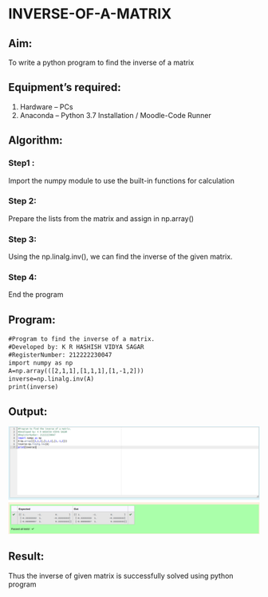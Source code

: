 # INVERSE-OF-A-MATRIX
## Aim:
To write a python program to find the inverse of a matrix
## Equipment’s required:
1. 	Hardware – PCs
2. 	Anaconda – Python 3.7 Installation / Moodle-Code Runner
## Algorithm:
### Step1 : 
Import the numpy module to use the built-in functions for calculation
### Step 2: 
Prepare the lists from the matrix and assign in np.array()
### Step 3: 
Using the np.linalg.inv(), we can find the inverse of the given matrix.
### Step 4: 
End the program
## Program:
```
#Program to find the inverse of a matrix.
#Developed by: K R HASHISH VIDYA SAGAR
#RegisterNumber: 212222230047
import numpy as np
A=np.array(([2,1,1],[1,1,1],[1,-1,2]))
inverse=np.linalg.inv(A)
print(inverse)
```
## Output:
![inverse](/inverse.png)
## Result:
Thus the inverse of given matrix is successfully solved using python program

